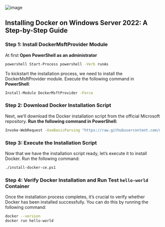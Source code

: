 
![image](https://github.com/user-attachments/assets/a33d97af-2ad3-4143-a1c9-841bc0a90212)

## **Installing Docker on Windows Server 2022: A Step-by-Step Guide**


### Step 1: Install DockerMsftProvider Module

At first **Open PowerShell as an administrator**

```sh
powershell Start-Process powershell -Verb runAs
```

To kickstart the installation process, we need to install the DockerMsftProvider module. Execute the following command in **PowerShell**:

```sh
Install-Module DockerMsftProvider -Force
```
### Step 2: Download Docker Installation Script

Next, we’ll download the Docker installation script from the official Microsoft repository. **Run the following command in PowerShell:**

```sh
Invoke-WebRequest -UseBasicParsing "https://raw.githubusercontent.com/microsoft/Windows-Containers/Main/helpful_tools/Install-DockerCE/install-docker-ce.ps1" -o install-docker-ce.ps1
```

### Step 3: Execute the Installation Script

Now that we have the installation script ready, let’s execute it to install Docker. Run the following command:

```sh
./install-docker-ce.ps1
```

### Step 4: Verify Docker Installation and Run Test `hello-world` Container

Once the installation process completes, it’s crucial to verify whether Docker has been installed successfully. You can do this by running the following command:

```sh
docker --version
docker run hello-world
```
